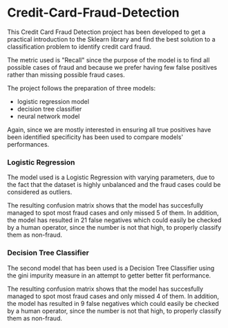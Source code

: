 # Credit-Card-Fraud-Detection
This Credit Card Fraud Detection project has been developed to get a practical introduction to the Sklearn library and find the best solution to a classification problem to identify credit card fraud.

The metric used is "Recall" since the purpose of the model is to find all possible cases of fraud and because we prefer having few false positives rather than missing possible fraud cases.

The project follows the preparation of three models:
  - logistic regression model
  - decision tree classifier
  - neural network model

Again, since we are mostly interested in ensuring all true positives have been identified specificity has been used to compare models' performances.

### Logistic Regression
The model used is a Logistic Regression with varying parameters, due to the fact that the dataset is highly unbalanced and the fraud cases could be considered as outliers.

The resulting confusion matrix shows that the model has succesfully managed to spot most fraud cases and only missed 5 of them. In addition, the model has resulted in 21 false negatives which could easily be checked by a human operator, since the number is not that high, to properly classify them as non-fraud.

### Decision Tree Classifier
The second model that has been used is a Decision Tree Classifier using the gini impurity measure in an attempt to getter better fit performance.

The resulting confusion matrix shows that the model has succesfully managed to spot most fraud cases and only missed 4 of them. In addition, the model has resulted in 9 false negatives which could easily be checked by a human operator, since the number is not that high, to properly classify them as non-fraud.

